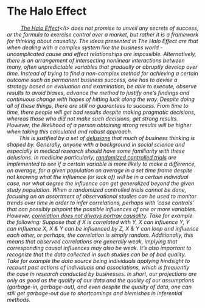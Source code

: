 # The Halo Effect

&nbsp; &nbsp; &nbsp; &nbsp; &nbsp;<i>[The Halo Effect](https://en.wikipedia.org/wiki/The_Halo_Effect_(business_book))</i> does not promise to unveil any secrets of success, or the formula to exercise control over a market, but rather it is a framework for thinking about causality. The ideas presented in <i>The Halo Effect</i> are that when dealing with a complex system like the business world - uncomplicated cause and effect relationships are impossible. Alternatively, there is an arrangement of intersecting nonlinear interactions between many, often unpredictable variables that gradually or abruptly develop over time. Instead of trying to find a non-complex method for achieving a certain outcome such as permanent business success, one has to devise a strategy based on evaluation and examination, be able to execute, observe results to avoid biases, advance the method to justify one’s findings and continuous change with hopes of hitting luck along the way. Despite doing all of these things, there are still no guarantees to success. From time to time, there people will get bad results despite making pragmatic decisions, whereas those who did not make such decisions, get strong results. However, the likelihood of a person obtaining strong results will be higher when taking this calculated and robust approach.
<br>&nbsp; &nbsp; &nbsp; &nbsp; This is justified by a set of [delusions](https://en.wikipedia.org/wiki/The_Halo_Effect_(business_book)#Nine_delusions) that much of business thinking is shaped by. Generally, anyone with a background in social science and especially in medical research should have some familiarity with these delusions. In medicine particularly, [randomized controlled trials](https://en.wikipedia.org/wiki/Randomized_controlled_trial) are implemented to see if a certain variable is more likely to make a difference, on average, for a given population on average in a set time frame despite not knowing what the influence (or lack of) will be in a certain individual case, nor what degree the influence can get generalized beyond the given study population. When a randomized controlled trials cannot be done, focusing on an assortment of observational studies can be used to monitor trends over time in order to infer correlations, perhaps with ‘case controls’ that can possibly pinpoint the possible influences of one or more variables. However, [correlation does not always portray causality](https://en.wikipedia.org/wiki/Correlation_does_not_imply_causation). Take for example the following: Suppose that if X is correlated with Y, X can influence Y, Y can influence X, X & Y can be influenced by Z, X & Y can loop and influence each other, or perhaps, the correlation is simply random. Additionally, this means that observed correlations are generally weak, implying that corresponding causal influences may also be weak. It’s also important to recognize that the data collected in such studies can be of bad quality. Take for example the data source being individuals applying hindsight to recount past actions of individuals and associations, which is frequently the case in research conducted by businesses. In short, our projections are only as good as the quality of our data and the quality of our assumptions (garbage-in, garbage-out), and even despite the quality of data, one can still get garbage-out due to shortcomings and blemishes in inferential methods. 
